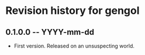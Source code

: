 # Revision history for gengol

## 0.1.0.0 -- YYYY-mm-dd

* First version. Released on an unsuspecting world.
